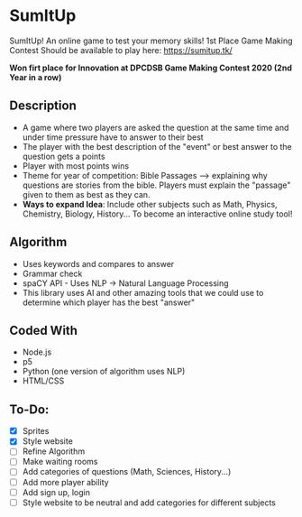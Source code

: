 # SumItUp
SumItUp! An online game to test your memory skills! 1st Place Game Making Contest
Should be available to play here: https://sumitup.tk/

**Won firt place for Innovation at DPCDSB Game Making Contest 2020 (2nd Year in a row)**

## Description
- A game where two players are asked the question at the same time and under time pressure have to answer to their best
- The player with the best description of the "event" or best answer to the question gets a points
- Player with most points wins
- Theme for year of competition: Bible Passages --> explaining why questions are stories from the bible. Players must explain the "passage" given to them as best as they can.
- **Ways to expand Idea**: Include other subjects such as Math, Physics, Chemistry, Biology, History... To become an interactive online study tool!

## Algorithm
- Uses keywords and compares to answer
- Grammar check
- spaCY API - Uses NLP -> Natural Language Processing
- This library uses AI and other amazing tools that we could use to determine which player has the best "answer"

## Coded With
- Node.js
- p5 
- Python (one version of algorithm uses NLP)
- HTML/CSS

## To-Do:
- [x] Sprites
- [x] Style website
- [ ] Refine Algorithm
- [ ] Make waiting rooms
- [ ] Add categories of questions (Math, Sciences, History...)
- [ ] Add more player ability
- [ ] Add sign up, login
- [ ] Style website to be neutral and add categories for different subjects
